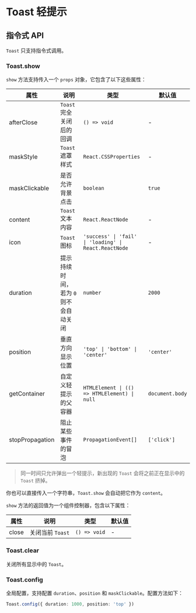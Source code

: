 # Toast 轻提示

<code src="./demos/demo1.tsx"></code>

## 指令式 API

`Toast` 只支持指令式调用。

### Toast.show

`show` 方法支持传入一个 `props` 对象，它包含了以下这些属性：

| 属性            | 说明                                  | 类型                                                  | 默认值          |
| --------------- | ------------------------------------- | ----------------------------------------------------- | --------------- |
| afterClose      | `Toast` 完全关闭后的回调              | `() => void`                                          | -               |
| maskStyle       | `Toast` 遮罩样式                      | `React.CSSProperties`                                 | -               |
| maskClickable   | 是否允许背景点击                      | `boolean`                                             | `true`          |
| content         | `Toast` 文本内容                      | `React.ReactNode`                                     | -               |
| icon            | `Toast` 图标                          | `'success' \| 'fail' \| 'loading' \| React.ReactNode` | -               |
| duration        | 提示持续时间，若为 `0` 则不会自动关闭 | `number`                                              | `2000`          |
| position        | 垂直方向显示位置                      | `'top' \| 'bottom' \| 'center'`                       | `'center'`      |
| getContainer    | 自定义轻提示的父容器                  | `HTMLElement \| (() => HTMLElement) \| null`          | `document.body` |
| stopPropagation | 阻止某些事件的冒泡                    | `PropagationEvent[]`                                  | `['click']`     |

> 同一时间只允许弹出一个轻提示，新出现的 `Toast` 会将之前正在显示中的 `Toast` 挤掉。

你也可以直接传入一个字符串，`Toast.show` 会自动把它作为 `content`。

`show` 方法的返回值为一个组件控制器，包含以下属性：

| 属性  | 说明             | 类型         | 默认值 |
| ----- | ---------------- | ------------ | ------ |
| close | 关闭当前 `Toast` | `() => void` | -      |

### Toast.clear

关闭所有显示中的 `Toast`。

### Toast.config

全局配置，支持配置 `duration`、`position` 和 `maskClickable`。配置方法如下：

```ts
Toast.config({ duration: 1000, position: 'top' })
```

